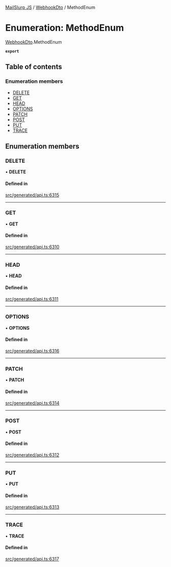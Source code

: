[MailSlurp JS](../README.md) / [WebhookDto](../modules/WebhookDto.md) / MethodEnum

# Enumeration: MethodEnum

[WebhookDto](../modules/WebhookDto.md).MethodEnum

**`export`**

## Table of contents

### Enumeration members

- [DELETE](WebhookDto.MethodEnum.md#delete)
- [GET](WebhookDto.MethodEnum.md#get)
- [HEAD](WebhookDto.MethodEnum.md#head)
- [OPTIONS](WebhookDto.MethodEnum.md#options)
- [PATCH](WebhookDto.MethodEnum.md#patch)
- [POST](WebhookDto.MethodEnum.md#post)
- [PUT](WebhookDto.MethodEnum.md#put)
- [TRACE](WebhookDto.MethodEnum.md#trace)

## Enumeration members

### DELETE

• **DELETE**

#### Defined in

[src/generated/api.ts:6315](https://github.com/mailslurp/mailslurp-client/blob/f0f645f/src/generated/api.ts#L6315)

___

### GET

• **GET**

#### Defined in

[src/generated/api.ts:6310](https://github.com/mailslurp/mailslurp-client/blob/f0f645f/src/generated/api.ts#L6310)

___

### HEAD

• **HEAD**

#### Defined in

[src/generated/api.ts:6311](https://github.com/mailslurp/mailslurp-client/blob/f0f645f/src/generated/api.ts#L6311)

___

### OPTIONS

• **OPTIONS**

#### Defined in

[src/generated/api.ts:6316](https://github.com/mailslurp/mailslurp-client/blob/f0f645f/src/generated/api.ts#L6316)

___

### PATCH

• **PATCH**

#### Defined in

[src/generated/api.ts:6314](https://github.com/mailslurp/mailslurp-client/blob/f0f645f/src/generated/api.ts#L6314)

___

### POST

• **POST**

#### Defined in

[src/generated/api.ts:6312](https://github.com/mailslurp/mailslurp-client/blob/f0f645f/src/generated/api.ts#L6312)

___

### PUT

• **PUT**

#### Defined in

[src/generated/api.ts:6313](https://github.com/mailslurp/mailslurp-client/blob/f0f645f/src/generated/api.ts#L6313)

___

### TRACE

• **TRACE**

#### Defined in

[src/generated/api.ts:6317](https://github.com/mailslurp/mailslurp-client/blob/f0f645f/src/generated/api.ts#L6317)
